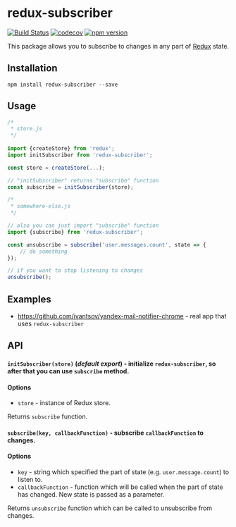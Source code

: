 # redux-subscriber

[![Build Status](https://travis-ci.org/ivantsov/redux-subscriber.svg?branch=master)](https://travis-ci.org/ivantsov/redux-subscriber)
[![codecov](https://codecov.io/gh/ivantsov/redux-subscriber/branch/master/graph/badge.svg)](https://codecov.io/gh/ivantsov/redux-subscriber)
[![npm version](https://badge.fury.io/js/redux-subscriber.svg)](https://badge.fury.io/js/redux-subscriber)

This package allows you to subscribe to changes in any part of [Redux](https://github.com/reactjs/redux) state.

## Installation

`npm install redux-subscriber --save`

## Usage

```javascript
/*
 * store.js
 */
 
import {createStore} from 'redux';
import initSubscriber from 'redux-subscriber';

const store = createStore(...);

// "initSubscriber" returns "subscribe" function
const subscribe = initSubscriber(store);

/*
 * somewhere-else.js
 */

// also you can just import "subscribe" function
import {subscribe} from 'redux-subscriber';

const unsubscribe = subscribe('user.messages.count', state => {
    // do something
});

// if you want to stop listening to changes
unsubscribe();

```

## Examples

* https://github.com/ivantsov/yandex-mail-notifier-chrome - real app that uses `redux-subscriber`

## API

#### `initSubscriber(store)` (_default export_) - initialize `redux-subscriber`, so after that you can use `subscribe` method.

#### Options

- `store` - instance of Redux store.

Returns `subscribe` function.

#### `subscribe(key, callbackFunction)` - subscribe `callbackFunction` to changes.

#### Options

- `key` - string which specified the part of state (e.g. `user.message.count`) to listen to. 
- `callbackFunction` - function which will be called when the part of state has changed. New state is passed as a parameter.

Returns `unsubscribe` function which can be called to unsubscribe from changes.
